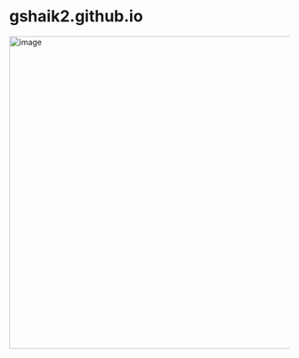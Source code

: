 # gshaik2.github.io
<img width="563" alt="image" src="https://github.com/user-attachments/assets/981fe107-1d2c-4052-9f01-38be67ad6e86">

